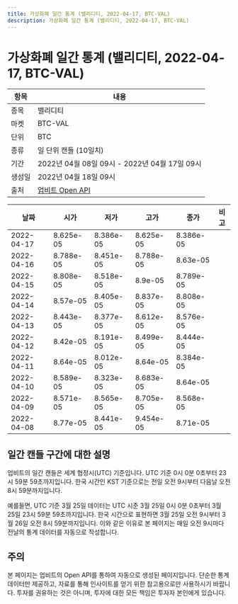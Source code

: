 ```yaml
---
title: 가상화폐 일간 통계 (밸리디티, 2022-04-17, BTC-VAL)
description: 가상화폐 일간 통계 (밸리디티, 2022-04-17, BTC-VAL)
---
```



가상화폐 일간 통계 (밸리디티, 2022-04-17, BTC-VAL)
===

|항목|내용|
|--|--|
|종목|밸리디티|
|마켓|BTC-VAL|
|단위|BTC|
|종류|일 단위 캔들 (10일치)|
|기간|2022년 04월 08일 09시 - 2022년 04월 17일 09시|
|생성일|2022년 04월 18일 09시|
|출처|[업비트 Open API](https://docs.upbit.com)|


|날짜|시가|저가|고가|종가|비고|
|--|--|--|--|--|--|
|2022-04-17|8.625e-05|8.386e-05|8.625e-05|8.386e-05|    |
|2022-04-16|8.788e-05|8.451e-05|8.788e-05|8.63e-05|    |
|2022-04-15|8.808e-05|8.518e-05|8.9e-05|8.789e-05|    |
|2022-04-14|8.57e-05|8.405e-05|8.837e-05|8.808e-05|    |
|2022-04-13|8.443e-05|8.377e-05|8.612e-05|8.576e-05|    |
|2022-04-12|8.42e-05|8.191e-05|8.499e-05|8.444e-05|    |
|2022-04-11|8.64e-05|8.012e-05|8.64e-05|8.384e-05|    |
|2022-04-10|8.589e-05|8.323e-05|8.683e-05|8.64e-05|    |
|2022-04-09|8.571e-05|8.565e-05|8.705e-05|8.568e-05|    |
|2022-04-08|8.77e-05|8.441e-05|9.454e-05|8.71e-05|    |


일간 캔들 구간에 대한 설명
---


업비트의 일간 캔들은 세계 협정시(UTC) 기준입니다. 
UTC 기준 0시 0분 0초부터 23시 59분 59초까지입니다. 
한국 시간인 KST 기준으로는 전일 오전 9시부터 다음날 오전 8시 59분까지입니다. 


예를들면, UTC 기준 3월 25일 데이터는 UTC 시준 3월 25일 0시 0분 0초부터 3월 25일 23시 59분 59초까지입니다. 
한국 시간으로 표현하면 3월 25일 오전 9시부터 3월 26일 오전 8시 59분까지입니다. 
이와 같은 이유로 본 페이지는 매일 오전 9시마다 전날의 통계 데이터를 자동으로 작성합니다. 


주의
---


본 페이지는 업비트의 Open API를 통하여 자동으로 생성된 페이지입니다. 
단순한 통계 데이터만 제공하고, 자료를 통해 인사이트를 얻기 위한 참고용으로만 사용하시기 바랍니다. 
투자를 권유하는 것은 아니며, 투자에 대한 모든 책임은 투자자 본인에게 있습니다. 
